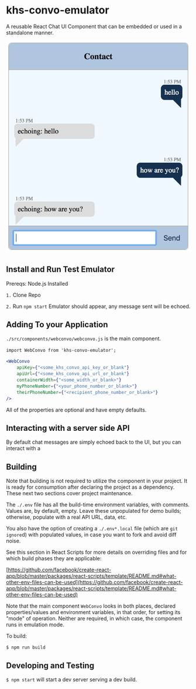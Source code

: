 # khs-convo-emulator

A reusable React Chat UI Component that can be embedded or used in a standalone manner. 

![](chat-bot-image.png)

## Install and Run Test Emulator 

Prereqs: Node.js Installed 

`1.` Clone Repo 

`2.` Run `npm start` Emulator should appear, any message sent will be echoed.  


## Adding To your Application

`./src/components/webconvo/webconvo.js` is the main component.

`import WebConvo from 'khs-convo-emulator';`

```jsx
<WebConvo 
	apiKey={"<some_khs_convo_api_key_or_blank"}
	apiUrl={"<some_khs_convo_api_url_or_blank"}
	containerWidth={"<some_width_or_blank>"} 
	myPhoneNumber={"<your_phone_number_or_blank>"} 
	theirPhoneNumber={"<recipient_phone_number_or_blank>"} 
/>
```

All of the properties are optional and have empty defaults.

## Interacting with a server side API 

By default chat messages are simply echoed back to the UI, but you can interact with a 


## Building

Note that building is not required to utilize the component in your project. It is ready for consumption after declaring the project as a dependency. These next two sections cover project maintenance.

The `./.env` file has all the build-time environment variables, with comments. Values are, by default, empty. Leave these unpopulated for demo builds; otherwise, populate with a real API URL, data, etc.

You also have the option of creating a `./.env*.local` file (which are `git ignore`d) with populated values, in case you want to fork and avoid diff noise.

See this section in React Scripts for more details on overriding files and for which build phases they are applicable: 

[https://github.com/facebook/create-react-app/blob/master/packages/react-scripts/template/README.md#what-other-env-files-can-be-used](https://github.com/facebook/create-react-app/blob/master/packages/react-scripts/template/README.md#what-other-env-files-can-be-used)

Note that the main component `WebConvo` looks in both places, declared properties/values and environment variables, in that order, for setting its "mode" of operation. Neither are required, in which case, the component runs in emulation mode.

To build:

```
$ npm run build
``` 

## Developing and Testing

`$ npm start` will start a dev server serving a dev build.


